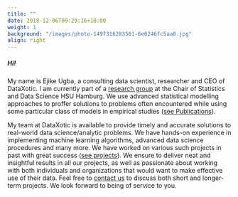 ```yaml
---
title: ""
date: 2018-12-06T09:29:16+10:00
weight: 1
background: "/images/photo-1497316283501-6e0246fc5aa0.jpg"
align: right
---
```

##### Hi!
My name is Ejike Ugba, a consulting data scientist, researcher and CEO of DataXotic. I am currently part of a [research group](https://www.hsu-hh.de/statdat/en/research) at the Chair of Statistics and Data Science HSU Hamburg. We use advanced statistical modelling approaches to proffer solutions to problems often encountered while using some particular class of models in empirical studies ([see Publications](/research/)).

My team at DataXotic is available to provide timely and accurate solutions to real-world data science/analytic problems. We have hands-on experience in implementing machine learning algorithms, advanced data science procedures and many more. We have worked on various such projects in past with great success ([see projects](/project/)). We ensure to deliver neat and insightful results in all our projects, as well as passionate about working with both individuals and organizations that would want to make effective use of their data.
Feel free to [contact us](/contact/) to discuss both short and longer-term projects. We look forward to being of service to you.











